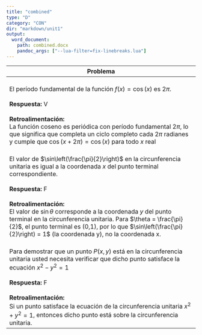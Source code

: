 ```yaml
---
title: "combined"
type: "D"
category: "CON"
dir: "markdown/unit1"
output:
  word_document:
    path: combined.docx
    pandoc_args: ["--lua-filter=fix-linebreaks.lua"]
---
```


| Problema |
|----------|
| <br>El período fundamental de la función $f(x) = \cos(x)$ es $2\pi$.<br><br>**Respuesta:** V<br><br>**Retroalimentación:**<br>La función coseno es periódica con período fundamental $2\pi$, lo que significa que completa un ciclo completo cada $2\pi$ radianes y cumple que $\cos(x + 2\pi) = \cos(x)$ para todo $x$ real |
| <br>El valor de $\sin\left(\frac{\pi}{2}\right)$ en la circunferencia unitaria es igual a la coordenada $x$ del punto terminal correspondiente.<br><br>**Respuesta:** F<br><br>**Retroalimentación:**<br>El valor de $\sin\theta$ corresponde a la coordenada $y$ del punto terminal en la circunferencia unitaria. Para $\theta = \frac{\pi}{2}$, el punto terminal es (0,1), por lo que $\sin\left(\frac{\pi}{2}\right) = 1$ (la coordenada y), no la coordenada x. |
| <br> Para demostrar que un punto $P(x,y)$ está en la circunferencia unitaria usted necesita verificar que dicho punto satisface la ecuación  $x^{2} - y^{2} = 1$ <br><br>**Respuesta:** F<br><br>**Retroalimentación:**<br>Si un punto satisface la ecuación de la circunferencia unitaria $x^{2} + y^{2} = 1$, entonces dicho punto está sobre la circunferencia unitaria. |
